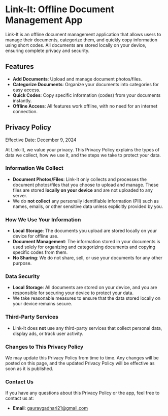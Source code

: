 # Link-It: Offline Document Management App

Link-It is an offline document management application that allows users to manage their documents, categorize them, and quickly copy information using short codes. All documents are stored locally on your device, ensuring complete privacy and security.

## Features

- **Add Documents**: Upload and manage document photos/files.
- **Categorize Documents**: Organize your documents into categories for easy access.
- **Quick Codes**: Copy specific information (codes) from your documents instantly.
- **Offline Access**: All features work offline, with no need for an internet connection.

## Privacy Policy

Effective Date: December 9, 2024

At Link-It, we value your privacy. This Privacy Policy explains the types of data we collect, how we use it, and the steps we take to protect your data.

### Information We Collect

- **Document Photos/Files**: Link-It only collects and processes the document photos/files that you choose to upload and manage. These files are stored **locally on your device** and are not uploaded to any server.
- We do **not collect** any personally identifiable information (PII) such as names, emails, or other sensitive data unless explicitly provided by you.

### How We Use Your Information

- **Local Storage**: The documents you upload are stored locally on your device for offline use.
- **Document Management**: The information stored in your documents is used solely for organizing and categorizing documents and copying specific codes from them.
- **No Sharing**: We do not share, sell, or use your documents for any other purpose.

### Data Security

- **Local Storage**: All documents are stored on your device, and you are responsible for securing your device to protect your data.
- We take reasonable measures to ensure that the data stored locally on your device remains secure.

### Third-Party Services

- Link-It does **not** use any third-party services that collect personal data, display ads, or track user activity.

### Changes to This Privacy Policy

We may update this Privacy Policy from time to time. Any changes will be posted on this page, and the updated Privacy Policy will be effective as soon as it is published.

### Contact Us

If you have any questions about this Privacy Policy or the app, feel free to contact us at:

- **Email**: [gauravgadhari21@gmail.com](mailto:gauravgadhari21@gmail.com)
